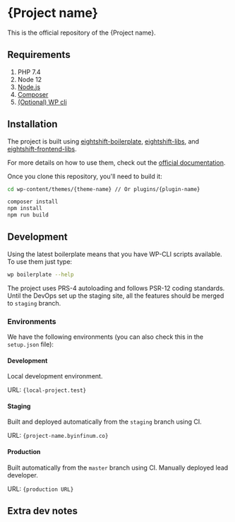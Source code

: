 # {Project name}

This is the official repository of the {Project name}.

## Requirements

1. PHP 7.4
2. Node 12
3. [Node.js](https://nodejs.org/en/)
4. [Composer](https://getcomposer.org/)
5. [(Optional) WP cli](https://wp-cli.org/)

## Installation

The project is built using [eightshift-boilerplate](https://github.com/infinum/eightshift-boilerplate), [eightshift-libs](https://github.com/infinum/eightshift-libs), and [eightshift-frontend-libs](https://github.com/infinum/eightshift-frontend-libs).

For more details on how to use them, check out the [official documentation](https://infinum.github.io/eightshift-docs/).

Once you clone this repository, you'll need to build it:

```bash
cd wp-content/themes/{theme-name} // Or plugins/{plugin-name}

composer install
npm install
npm run build
```

## Development

Using the latest boilerplate means that you have WP-CLI scripts available. To use them just type: 

```bash
wp boilerplate --help
```

The project uses PRS-4 autoloading and follows PSR-12 coding standards. Until the DevOps set up the staging site, all the features should be merged to `staging` branch.
 
### Environments

We have the following environments (you can also check this in the `setup.json` file):

#### Development

Local development environment. 

URL: `{local-project.test}`

#### Staging 

Built and deployed automatically from the `staging` branch using CI.

URL: `{project-name.byinfinum.co}`

#### Production 

Built automatically from the `master` branch using CI. Manually deployed lead developer.

URL: `{production URL}`

## Extra dev notes

